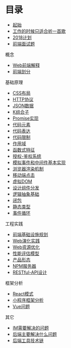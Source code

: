 # 目录

- [起始](起始.md)
- [工作的时候只适合听一首歌](工作的时候只适合听一首歌.md)
- [2018计划](2018计划.md)
- [前端面试题](前端面试题.md)

概念
- [Web前端解释](Web前端解释.md)
- [前端划分](前端划分.md)

基础原理
- [CSS布局](CSS布局.md)
- [HTTP协议](HTTP协议.md)
- [JSON数据](JSON数据.md)
- [K组合子](K组合子.md)
- [Promise实现](Promise实现.md)
- [代码元素](代码元素.md)
- [代码表达](代码表达.md)
- [代码限制](代码限制.md)
- [作用域](作用域.md)
- [函数式特征](函数式特征.md)
- [授权-鉴权系统](授权-鉴权系统.md)
- [模拟事件和中间件基本实现](模拟事件和中间件基本实现.md)
- [浏览器渲染机制](浏览器渲染机制.md)
- [移动端点击](移动端点击.md)
- [虚拟DOM](虚拟DOM.md)
- [设计组件分发](设计组件分发.md)
- [逻辑抽象基础](逻辑抽象基础.md)
- [闭包](闭包.md)
- [静态类型](静态类型.md)
- [事件循环](事件循环.md)

工程实践
- [前端基础设施规划](前端基础设施规划.md)
- [Web演化实践](Web演化实践.md)
- [Web资源优化](Web资源优化.md)
- [性能评估模型](性能评估模型.md)
- [产品形态](产品形态.md)
- [NPM服务器](NPM服务器.md)
- [RESTful-API设计](RESTful-API设计.md)

框架分析
- [React模式](React模式/Readme.md)
- [小程序框架分析](小程序框架分析.md)
- [Vue问题](Vue问题.md)

其它
- [IM需要解决的问题](IM需要解决的问题.md)
- [后端主要解决什么问题](后端主要解决什么问题.md)
- [后端工具技术链](后端工具技术链.md)
